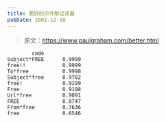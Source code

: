 ```yaml
---
title: 更好的贝叶斯过滤器
pubDate: 2002-12-10
---
```


> 原文：https://www.paulgraham.com/better.html 

            code
    Subject*FREE      0.9999
    free!!            0.9999
    To*free           0.9998
    Subject*free      0.9782
    free!             0.9199
    Free              0.9198
    Url*free          0.9091
    FREE              0.8747
    From*free         0.7636
    free              0.6546
